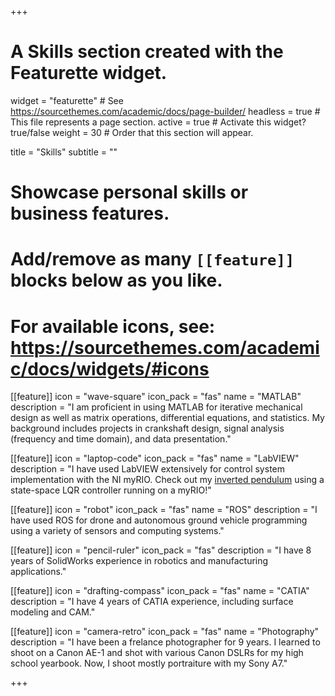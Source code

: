 +++
# A Skills section created with the Featurette widget.
widget = "featurette"  # See https://sourcethemes.com/academic/docs/page-builder/
headless = true  # This file represents a page section.
active = true  # Activate this widget? true/false
weight = 30  # Order that this section will appear.

title = "Skills"
subtitle = ""

# Showcase personal skills or business features.
# 
# Add/remove as many `[[feature]]` blocks below as you like.
# 
# For available icons, see: https://sourcethemes.com/academic/docs/widgets/#icons

[[feature]]
  icon = "wave-square"
  icon_pack = "fas"
  name = "MATLAB"
  description = "I am proficient in using MATLAB for iterative mechanical design as well as matrix operations, differential equations, and statistics. My background includes projects in crankshaft design, signal analysis (frequency and time domain), and data presentation."
  
[[feature]]
  icon = "laptop-code"
  icon_pack = "fas"
  name = "LabVIEW"
  description = "I have used LabVIEW extensively for control system implementation with the NI myRIO. Check out my [inverted pendulum](https://www.linkedin.com/posts/nriaziat_naveed-riaziat-and-i-had-a-lot-of-fun-with-activity-6609596143108190209-krLo) using a state-space LQR controller running on a myRIO!"  
  
[[feature]]
  icon = "robot"
  icon_pack = "fas"
  name = "ROS"
  description = "I have used ROS for drone and autonomous ground vehicle programming using a variety of sensors and computing systems."  

[[feature]]
  icon = "pencil-ruler"
  icon_pack = "fas"
  description = "I have 8 years of SolidWorks experience in robotics and manufacturing applications."  

[[feature]]
  icon = "drafting-compass"
  icon_pack = "fas"
  name = "CATIA"
  description = "I have 4 years of CATIA experience, including surface modeling and CAM."  
  
[[feature]]
  icon = "camera-retro"
  icon_pack = "fas"
  name = "Photography"
  description = "I have been a frelance photographer for 9 years. I learned to shoot on a Canon AE-1 and shot with various Canon DSLRs for my high school yearbook. Now, I shoot mostly portraiture with my Sony A7."

+++
